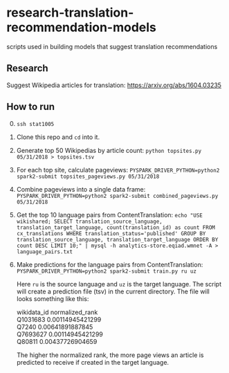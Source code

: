 # research-translation-recommendation-models
scripts used in building models that suggest translation recommendations

## Research
Suggest Wikipedia articles for translation: https://arxiv.org/abs/1604.03235


## How to run
0. `ssh stat1005`
1. Clone this repo and `cd` into it.
2. Generate top 50 Wikipedias by article count:
   `python topsites.py 05/31/2018 > topsites.tsv`
3. For each top site, calculate pageviews:
   `PYSPARK_DRIVER_PYTHON=python2 spark2-submit topsites_pageviews.py 05/31/2018`
4. Combine pageviews into a single data frame:
   `PYSPARK_DRIVER_PYTHON=python2 spark2-submit combined_pageviews.py 05/31/2018`
5. Get the top 10 language pairs from ContentTranslation:
   `echo "USE wikishared; SELECT translation_source_language, translation_target_language, count(translation_id) as count FROM cx_translations WHERE translation_status='published' GROUP BY translation_source_language, translation_target_language ORDER BY count DESC LIMIT 10;" | mysql -h analytics-store.eqiad.wmnet -A > language_pairs.txt`
6. Make predictions for the language pairs from ContentTranslation:
   `PYSPARK_DRIVER_PYTHON=python2 spark2-submit train.py ru uz`

   Here `ru` is the source language and `uz` is the target language. The
   script will create a prediction file (tsv) in the current directory.
   The file will looks something like this:

   wikidata_id	normalized_rank\
   Q1031683	0.00114945421299\
   Q7240	0.00641891887845\
   Q7693627	0.00114945421299\
   Q80811	0.00437726904659

   The higher the normalized rank, the more page views an article is
   predicted to receive if created in the target language.
